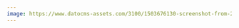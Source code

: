 ```yaml
---
image: https://www.datocms-assets.com/3100/1503676130-screenshot-from-2017-08-25-09-24-18.png?w=580&h=520&fit=crop
---
```


